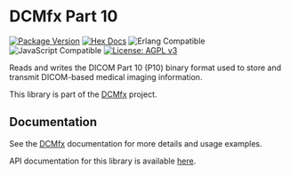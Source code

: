# DCMfx Part 10

[![Package Version](https://img.shields.io/hexpm/v/dcmfx_p10)](https://hex.pm/packages/dcmfx_p10)
[![Hex Docs](https://img.shields.io/badge/hex-docs-ffaff3)](https://hexdocs.pm/dcmfx_p10/)
![Erlang Compatible](https://img.shields.io/badge/target-erlang-a90432)
![JavaScript Compatible](https://img.shields.io/badge/target-javascript-f3e155)
[![License: AGPL v3](https://img.shields.io/badge/License-AGPLv3-blue.svg)](https://dcmfx.github.io/license)

Reads and writes the DICOM Part 10 (P10) binary format used to store and
transmit DICOM-based medical imaging information.

This library is part of the [DCMfx](https://dcmfx.github.io) project.

## Documentation

See the [DCMfx](https://dcmfx.github.io/about) documentation for more details
and usage examples.

API documentation for this library is available
[here](https://hexdocs.pm/dcmfx_anonymize).
